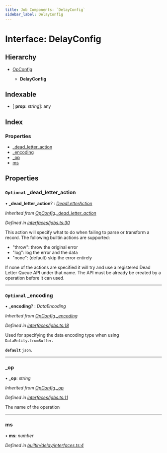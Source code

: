 ```yaml
---
title: Job Components: `DelayConfig`
sidebar_label: DelayConfig
---
```


# Interface: DelayConfig

## Hierarchy

* [OpConfig](opconfig.md)

  * **DelayConfig**

## Indexable

* \[ **prop**: *string*\]: any

## Index

### Properties

* [_dead_letter_action](delayconfig.md#optional-_dead_letter_action)
* [_encoding](delayconfig.md#optional-_encoding)
* [_op](delayconfig.md#_op)
* [ms](delayconfig.md#ms)

## Properties

### `Optional` _dead_letter_action

• **_dead_letter_action**? : *[DeadLetterAction](../overview.md#deadletteraction)*

*Inherited from [OpConfig](opconfig.md).[_dead_letter_action](opconfig.md#optional-_dead_letter_action)*

*Defined in [interfaces/jobs.ts:30](https://github.com/terascope/teraslice/blob/d2d877b60/packages/job-components/src/interfaces/jobs.ts#L30)*

This action will specify what to do when failing to parse or transform a record.
The following builtin actions are supported:
 - "throw": throw the original error
 - "log": log the error and the data
 - "none": (default) skip the error entirely

If none of the actions are specified it will try and
use a registered Dead Letter Queue API under that name.
The API must be already be created by a operation before it can used.

___

### `Optional` _encoding

• **_encoding**? : *DataEncoding*

*Inherited from [OpConfig](opconfig.md).[_encoding](opconfig.md#optional-_encoding)*

*Defined in [interfaces/jobs.ts:18](https://github.com/terascope/teraslice/blob/d2d877b60/packages/job-components/src/interfaces/jobs.ts#L18)*

Used for specifying the data encoding type when using `DataEntity.fromBuffer`.

**`default`** `json`.

___

###  _op

• **_op**: *string*

*Inherited from [OpConfig](opconfig.md).[_op](opconfig.md#_op)*

*Defined in [interfaces/jobs.ts:11](https://github.com/terascope/teraslice/blob/d2d877b60/packages/job-components/src/interfaces/jobs.ts#L11)*

The name of the operation

___

###  ms

• **ms**: *number*

*Defined in [builtin/delay/interfaces.ts:4](https://github.com/terascope/teraslice/blob/d2d877b60/packages/job-components/src/builtin/delay/interfaces.ts#L4)*
